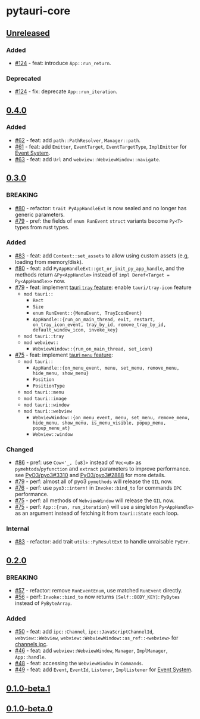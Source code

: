 # pytauri-core

## [Unreleased]

### Added

- [#124](https://github.com/pytauri/pytauri/pull/124) - feat: introduce `App::run_return`.

### Deprecated

- [#124](https://github.com/pytauri/pytauri/pull/124) - fix: deprecate `App::run_iteration`.

## [0.4.0]

### Added

- [#62](https://github.com/WSH032/pytauri/pull/62) - feat: add `path::PathResolver`, `Manager::path`.
- [#61](https://github.com/WSH032/pytauri/pull/61) - feat: add `Emitter`, `EventTarget`, `EventTargetType`, `ImplEmitter` for [Event System](https://tauri.app/develop/calling-frontend/#event-system).
- [#63](https://github.com/pytauri/pytauri/pull/63) - feat: add `Url` and `webview::WebviewWindow::navigate`.

## [0.3.0]

### BREAKING

- [#80](https://github.com/pytauri/pytauri/pull/80) - refactor: `trait PyAppHandleExt` is now sealed and no longer has generic parameters.
- [#79](https://github.com/pytauri/pytauri/pull/79) - pref: the fields of `enum RunEvent` `struct` variants become `Py<T>` types from rust types.

### Added

- [#83](https://github.com/pytauri/pytauri/pull/83) - feat: add `Context::set_assets` to allow using custom assets (e.g, loading from memory/disk).
- [#80](https://github.com/pytauri/pytauri/pull/80) - feat: add `PyAppHandleExt::get_or_init_py_app_handle`, and the methods return `&Py<AppHandle>` instead of `impl Deref<Target = Py<AppHandle>>` now.
- [#79](https://github.com/pytauri/pytauri/pull/79) - feat: implement [tauri `tray` feature](https://tauri.app/learn/system-tray/):
    enable `tauri/tray-icon` feature
    - `mod tauri::`
        - `Rect`
        - `Size`
        - `enum RunEvent::{MenuEvent, TrayIconEvent}`
        - `AppHandle::{run_on_main_thread, exit, restart, on_tray_icon_event, tray_by_id, remove_tray_by_id, default_window_icon, invoke_key}`
    - `mod tauri::tray`
    - `mod webview::`
        - `WebviewWindow::{run_on_main_thread, set_icon}`
- [#75](https://github.com/pytauri/pytauri/pull/75) - feat: implement [tauri `menu` feature](https://tauri.app/learn/window-menu/):
    - `mod tauri::`
        - `AppHandle::{on_menu_event, menu, set_menu, remove_menu, hide_menu, show_menu}`
        - `Position`
        - `PositionType`
    - `mod tauri::menu`
    - `mod tauri::image`
    - `mod tauri::window`
    - `mod tauri::webview`
        - `WebviewWindow::{on_menu_event, menu, set_menu, remove_menu, hide_menu, show_menu, is_menu_visible, popup_menu, popup_menu_at}`
        - `Webview::window`

### Changed

- [#86](https://github.com/pytauri/pytauri/pull/86) - pref: use `Cow<'_, [u8]>` instead of `Vec<u8>` as `pymehtods`/`pyfunction` and `extract` parameters to improve performance.
    see [PyO3/pyo3#3310](https://github.com/PyO3/pyo3/issues/3310#issuecomment-2674022839) and [PyO3/pyo3#2888](https://github.com/PyO3/pyo3/issues/2888) for more details.
- [#79](https://github.com/pytauri/pytauri/pull/79) - perf: almost all of pyo3 `pymethods` will release the `GIL` now.
- [#76](https://github.com/pytauri/pytauri/pull/76) - perf: use `pyo3::intern!` in `Invoke::bind_to` for commands `IPC` performance.
- [#75](https://github.com/pytauri/pytauri/pull/75) - perf: all methods of `WebviewWindow` will release the `GIL` now.
- [#75](https://github.com/pytauri/pytauri/pull/75) - perf: `App::{run, run_iteration}` will use a singleton `Py<AppHandle>` as an argument instead of fetching it from `tauri::State` each loop.

### Internal

- [#83](https://github.com/pytauri/pytauri/pull/83) - refactor: add trait `utils::PyResultExt` to handle unraisable `PyErr`.

## [0.2.0]

### BREAKING

- [#57](https://github.com/pytauri/pytauri/pull/57) - refactor: remove `RunEventEnum`, use matched `RunEvent` directly.
- [#56](https://github.com/pytauri/pytauri/pull/56) - perf: `Invoke::bind_to` now returns `[Self::BODY_KEY]`: `PyBytes` instead of `PyByteArray`.

### Added

- [#50](https://github.com/pytauri/pytauri/pull/50) - feat: add `ipc::Channel`, `ipc::JavaScriptChannelId`, `webview::Webview`, `webview::WebviewWindow::as_ref::<webview>` for [channels ipc](https://tauri.app/develop/calling-frontend/#channels).
- [#46](https://github.com/pytauri/pytauri/pull/46) - feat: add `webview::WebviewWindow`, `Manager`, `ImplManager`, `App::handle`.
- [#48](https://github.com/pytauri/pytauri/pull/48) - feat: accessing the `WebviewWindow` in `Commands`.
- [#49](https://github.com/pytauri/pytauri/pull/49) - feat: add `Event`, `EventId`, `Listener`, `ImplListener` for [Event System](https://tauri.app/develop/calling-frontend/#event-system).

## [0.1.0-beta.1]

## [0.1.0-beta.0]

[unreleased]: https://github.com/pytauri/pytauri/tree/HEAD
[0.4.0]: https://github.com/pytauri/pytauri/releases/tag/rs/pytauri-core/v0.4.0
[0.3.0]: https://github.com/pytauri/pytauri/releases/tag/rs/pytauri-core/v0.3.0
[0.2.0]: https://github.com/pytauri/pytauri/releases/tag/rs/pytauri-core/v0.2.0
[0.1.0-beta.1]: https://github.com/pytauri/pytauri/releases/tag/rs/pytauri-core/v0.1.0-beta.1
[0.1.0-beta.0]: https://github.com/pytauri/pytauri/releases/tag/rs/pytauri-core/v0.1.0-beta.0
